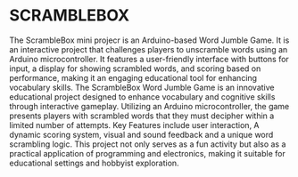 # SCRAMBLEBOX
The ScrambleBox mini projecr is an Arduino-based Word Jumble Game. It is an interactive project that challenges players to unscramble words using an Arduino microcontroller.
It features a user-friendly interface with buttons for input, a display for showing scrambled words, and scoring based on performance, making it an engaging educational tool for enhancing vocabulary skills. The ScrambleBox Word Jumble Game is an innovative educational project designed to enhance vocabulary and cognitive skills through interactive gameplay. Utilizing an Arduino microcontroller, the game presents players with scrambled words that they must decipher within a limited number of attempts.
Key Features include user interaction, A dynamic scoring system, visual and sound feedback and a unique word scrambling logic. This project not only serves as a fun activity but also as a practical application of programming and electronics, making it suitable for educational settings and hobbyist exploration.
